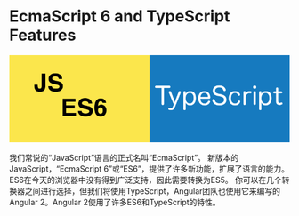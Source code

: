# **EcmaScript 6 and TypeScript Features**

![](../assets/es6-typescript.png)

我们常说的“JavaScript”语言的正式名叫“EcmaScript”。 新版本的JavaScript，“EcmaScript 6”或“ES6”，提供了许多新功能，扩展了语言的能力。ES6在今天的浏览器中没有得到广泛支持，因此需要转换为ES5。 你可以在几个转换器之间进行选择，但我们将使用TypeScript，Angular团队也使用它来编写的 Angular 2。Angular 2使用了许多ES6和TypeScript的特性。

